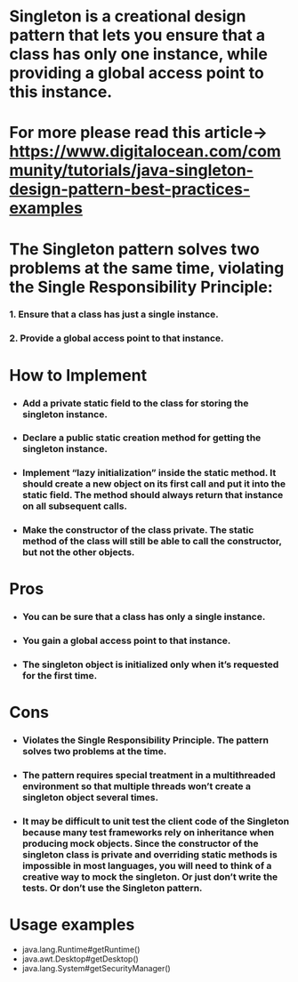   # Singleton is a creational design pattern that lets you ensure that a class has only one instance, while providing a global access point to this instance.
  # For more please read this article-> https://www.digitalocean.com/community/tutorials/java-singleton-design-pattern-best-practices-examples  
  # The Singleton pattern solves two problems at the same time, violating the Single Responsibility Principle:
### 1. Ensure that a class has just a single instance.
### 2. Provide a global access point to that instance.
  # How to Implement
 - ### Add a private static field to the class for storing the singleton instance.
 - ### Declare a public static creation method for getting the singleton instance.
 - ### Implement “lazy initialization” inside the static method. It should create a new object on its first call and put it into the static field. The method should always return that instance on all subsequent calls.
 - ### Make the constructor of the class private. The static method of the class will still be able to call the constructor, but not the other objects.
  # Pros
 - ### You can be sure that a class has only a single instance.
 - ### You gain a global access point to that instance.
 - ### The singleton object is initialized only when it’s requested for the first time.
  # Cons
 - ### Violates the Single Responsibility Principle. The pattern solves two problems at the time.
 - ### The pattern requires special treatment in a multithreaded environment so that multiple threads won’t create a singleton object several times.
 - ### It may be difficult to unit test the client code of the Singleton because many test frameworks rely on inheritance when producing mock objects. Since the constructor of the singleton class is private and overriding static methods is impossible in most languages, you will need to think of a creative way to mock the singleton. Or just don’t write the tests. Or don’t use the Singleton pattern.
  # Usage examples
- java.lang.Runtime#getRuntime()
- java.awt.Desktop#getDesktop()
- java.lang.System#getSecurityManager()